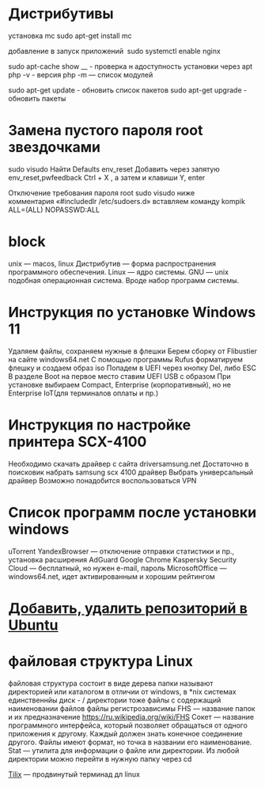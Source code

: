 # Дистрибутивы

установка mc
sudo apt-get install mc

добавление в запуск приложений
 sudo systemctl enable nginx

sudo apt-cache show __ - проверка н адоступность установки через apt
php -v - версия
php -m — список модулей

sudo apt-get update - обновить список пакетов
sudo apt-get upgrade - обновить пакеты

# Замена пустого пароля root звездочками
sudo visudo
Найти Defaults env_reset
Добавить через запятую env_reset,pwfeedback
Ctrl + X , а затем и клавиши Y, enter

Отключение требования пароля root
sudo visudo
ниже комментария «#includedlr /etc/sudoers.d» вставляем команду kompik ALL=(ALL) NOPASSWD:ALL

# block
unix — macos, linux
Дистрибутив — форма распространения программного обеспечения.
Linux — ядро системы.
GNU — unix подобная операционная система. Вроде набор программ системы.

# Инструкция по установке Windows 11
Удаляем файлы, сохраняем нужные в флешки
Берем сборку от Flibustier на сайте windows64.net
С помощью программы Rufus форматируем флешку и создаем образ iso
Попадем в UEFI через кнопку Del, либо ESC
В разделе Boot на первое место ставим UEFI USB с образом
При установке выбираем Compact, Enterprise (корпоративный), но не Enterprise IoT(для терминалов оплаты и пр.)

# Инструкция по настройке принтера SCX-4100
Необходимо скачать драйвер с сайта driversamsung.net
Достаточно в поисковик набрать samsung scx 4100 драйвер
Выбрать универсальный драйвер
Возможно понадобится воспользоваться VPN

# Список программ после установки windows
uTorrent
YandexBrowser — отключение отправки статистики и пр., установка расширения AdGuard
Google Chrome
Kaspersky Security Cloud — бесплатный, но нужен e-mail, пароль
MicrosoftOffice — windows64.net, идет активированным и хорошим рейтингом

# [Добавить, удалить репозиторий в Ubuntu](http://itfound.ru/132-dobavit-udalit-repozitoriy-ubuntu.html)

# файловая структура Linux
файловая структура состоит в виде дерева
папки называют директорией или каталогом
в отличии от windows, в *nix системах единственнйы диск - /
директории тоже файлы с содержащий наименовании файлов
файлы регистрозависимы
FHS — название папок и их предназначение https://ru.wikipedia.org/wiki/FHS
Сокет — название программного интерфейса, который позволяет обращаться от одного приложения к другому. Каждый должен знать конечное соединение другого.
Файлы имеют формат, но точка в названии его наименование.
Stat — утилита для информации о файле или директории.
Из любой директории можно перейти в нужную папку через cd


[Tilix](https://gnunn1.github.io/tilix-web/) — продвинутый терминад дл linux


